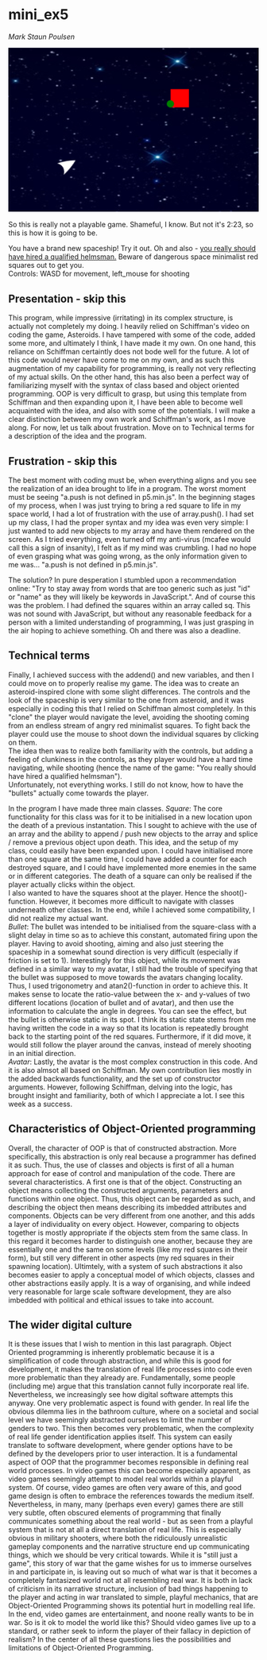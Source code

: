 # mini_ex5
*Mark Staun Poulsen*


![Running Program](Images/spacebattle.jpg)

So this is really not a playable game. Shameful, I know. But not it's 2:23, so this is how it is going to be.

You have a brand new spaceship! Try it out. Oh and also - [you really should have hired a qualified helmsman.](https://cdn.rawgit.com/Mmarksp/Aesthetic_Programming_2018/8e9e773d/mini_exercises/mini_ex5/index_mini_ex5.html) Beware of dangerous space minimalist red squares out to get you.  
Controls: WASD for movement, left_mouse for shooting


## Presentation - skip this
This program, while impressive (irritating) in its complex structure, is actually not completely my doing. I heavily relied on Schiffman's video on coding the game, Asteroids. I have tampered with some of the code, added some more, and ultimately I think, I have made it my own. On one hand, this reliance on Schiffman certaintly does not bode well for the future. A lot of this code would never have come to me on my own, and as such this augmentation of my capability for programming, is really not very reflecting of my actual skills. On the other hand, this has also been a perfect way of familiarizing myself with the syntax of class based and object oriented programming. OOP is very difficult to grasp, but using this template from Schiffman and then expanding upon it, I have been able to become well acquainted with the idea, and also with some of the potentials. I will make a clear distinction between my own work and Schiffman's work, as I move along. For now, let us talk about frustration. Move on to Technical terms for a description of the idea and the program.

## Frustration - skip this
The best moment with coding must be, when everything aligns and you see the realization of an idea brought to life in a program. The worst moment must be seeing "a.push is not defined in p5.min.js". In the beginning stages of my process, when I was just trying to bring a red square to life in my space world, I had a lot of frustration with the use of array.push(). I had set up my class, I had the proper syntax and my idea was even very simple: I just wanted to add new objects to my array and have them rendered on the screen. As I tried everything, even turned off my anti-virus (mcafee would call this a sign of insanity), I felt as if my mind was crumbling. I had no hope of even grasping what was going wrong, as the only information given to me was... "a.push is not defined in p5.min.js".

The solution? In pure desperation I stumbled upon a recommendation online: "Try to stay away from words that are too generic such as just "id" or "name" as they will likely be keywords in JavaScript.". And of course this was the problem. I had defined the squares within an array called sq. This was not sound with JavaScript, but without any reasonable feedback for a person with a limited understanding of programming, I was just grasping in the air hoping to achieve something. Oh and there was also a deadline.

## Technical terms
Finally, I achieved success with the addend() and new variables, and then I could move on to properly realise my game. The idea was to create an asteroid-inspired clone with some slight differences. The controls and the look of the spaceship is very similar to the one from asteroid, and it was especially in coding this that I relied on Schiffman almost completely. In this "clone" the player would navigate the level, avoiding the shooting coming from an endless stream of angry red minimalist squares. To fight back the player could use the mouse to shoot down the individual squares by clicking on them.  
The idea then was to realize both familiarity with the controls, but adding a feeling of clunkiness in the controls, as they player would have a hard time navigating, while shooting (hence the name of the game: "You really should have hired a qualified helmsman").  
Unfortunately, not everything works. I still do not know, how to have the "bullets" actually come towards the player.

In the program I have made three main classes.
_Square_: The core functionality for this class was for it to be initialised in a new location upon the death of a previous instantation. This I sought to achieve with the use of an array and the ability to append / push new objects to the array and splice / remove a previous object upon death. This idea, and the setup of my class, could easily have been expanded upon. I could have initialised more than one square at the same time, I could have added a counter for each destroyed square, and I could have implemented more enemies in the same or in different categories. The death of a square can only be realised if the player actually clicks within the object.  
I also wanted to have the squares shoot at the player. Hence the shoot()-function. However, it becomes more difficult to navigate with classes underneath other classes. In the end, while I achieved some compatibility, I did not realize my actual want.  
_Bullet_: The bullet was intended to be initialised from the square-class with a slight delay in time so as to achieve this constant, automated firing upon the player. Having to avoid shooting, aiming and also just steering the spaceship in a somewhat sound direction is very difficult (especially if friction is set to 1). Interestingly for this object, while its movement was defined in a similar way to my avatar, I still had the trouble of specifying that the bullet was supposed to move towards the avatars changing locality. Thus, I used trigonometry and atan2()-function in order to achieve this. It makes sense to locate the ratio-value between the x- and y-values of two different locations (location of bullet and of avatar), and then use the information to calculate the angle in degrees. You can see the effect, but the bullet is otherwise static in its spot. I think its static state stems from me having written the code in a way so that its location is repeatedly brought back to the starting point of the red squares. Furthermore, if it did move, it would still follow the player around the canvas, instead of merely shooting in an initial direction.  
_Avatar_: Lastly, the avatar is the most complex construction in this code. And it is also almsot all based on Schiffman. My own contribution lies mostly in the added backwards functionality, and the set up of constructor arguments. However, following Schiffman, delving into the logic, has brought insight and familiarity, both of which I appreciate a lot. I see this week as a success.  

## Characteristics of Object-Oriented programming
Overall, the character of OOP is that of constructed abstraction. More specifically, this abstraction is only real because a programmer has defined it as such. Thus, the use of classes and objects is first of all a human approach for ease of control and manipulation of the code. There are several characteristics. A first one is that of the object. Constructing an object means collecting the constructed arguments, parameters and functions within one object. Thus, this object can be regarded as such, and describing the object then means describing its imbedded attributes and components. Objects can be very different from one another, and this adds a layer of individuality on every object. However, comparing to objects together is mostly appropriate if the objects stem from the same class. In this regard it becomes harder to distinguish one another, because they are essentially one and the same on some levels (like my red squares in their form), but still very different in other aspects (my red squares in their spawning location). Ultimtely, with a system of such abstractions it also becomes easier to apply a conceptual model of which objects, classes and other abstractions easily apply. It is a way of organising, and while indeed very reasonable for large scale software development, they are also imbedded with political and ethical issues to take into account.  

## The wider digital culture
It is these issues that I wish to mention in this last paragraph. Object Oriented programming is inherently problematic because it is a simplification of code through abstraction, and while this is good for development, it makes the translation of real life processes into code even more problematic than they already are. Fundamentally, some people (including me) argue that this translation cannot fully incorporate real life. Nevertheless, we increasingly see how digital software attempts this anyway. One very problematic aspect is found with gender. In real life the obvious dilemma lies in the bathroom culture, where on a societal and social level we have seemingly abstracted ourselves to limit the number of genders to two. This then becomes very problematic, when the complexity of real life gender identification applies itself. This system can easily translate to software development, where gender options have to be defined by the developers prior to user interaction. It is a fundamental aspect of OOP that the programmer becomes responsible in defining real world processes. In video games this can become especially apparent, as video games seemingly attempt to model real worlds within a playful system. Of course, video games are often very aware of this, and good game design is often to embrace the references towards the medium itself. Nevertheless, in many, many (perhaps even every) games there are still very subtle, often obscured elements of programming that finally communicates something about the real world - but as seen from a playful system that is not at all a direct translation of real life. This is especially obvious in military shooters, where both the ridiculously unrealistic gameplay components and the narrative structure end up communicating things, which we should be very critical towards. While it is "still just a game", this story of war that the game wishes for us to immerse ourselves in and participate in, is leaving out so much of what war is that it becomes a completely fantasized world not at all resembling real war. It is both in lack of criticism in its narrative structure, inclusion of bad things happening to the player and acting in war translated to simple, playful mechanics, that are Object-Oriented Programming shows its potential hurt in modelling real life.  
In the end, video games are entertainment, and noone really wants to be in war. So is it ok to model the world like this? Should video games live up to a standard, or rather seek to inform the player of their fallacy in depiction of realism? In the center of all these questions lies the possibilities and limitations of Object-Oriented Programming.
